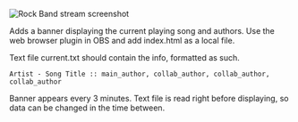 ![Rock Band stream screenshot](https://i.imgur.com/L5wh6xC.png)

 Adds a banner displaying the current playing song and authors. Use the web browser plugin in OBS and add index.html as a local file.
 
 Text file current.txt should contain the info, formatted as such.
 
 ```
 Artist - Song Title :: main_author, collab_author, collab_author, collab_author
 ```
 
Banner appears every 3 minutes. Text file is read right before displaying, so data can be changed in the time between.
